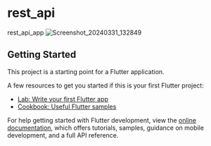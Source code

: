 # rest_api

rest_api_app
![Screenshot_20240331_132849](https://github.com/mimgggg4444/-I-flutter_api_app_randomNameApi_2024/assets/66135779/36fae71f-9f99-4ea5-b283-ae0a41c70365)


## Getting Started

This project is a starting point for a Flutter application.

A few resources to get you started if this is your first Flutter project:

- [Lab: Write your first Flutter app](https://docs.flutter.dev/get-started/codelab)
- [Cookbook: Useful Flutter samples](https://docs.flutter.dev/cookbook)

For help getting started with Flutter development, view the
[online documentation](https://docs.flutter.dev/), which offers tutorials,
samples, guidance on mobile development, and a full API reference.
